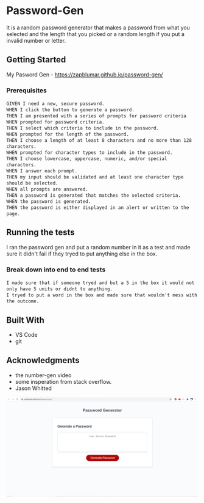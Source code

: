 # Password-Gen

It is a random password generator that makes a password from what you selected and the length that you picked or a random length if you put a invalid number or letter.

## Getting Started

My Pasword Gen -
https://zapblumar.github.io/password-gen/

### Prerequisites


```
GIVEN I need a new, secure password.
WHEN I click the button to generate a password.
THEN I am presented with a series of prompts for password criteria
WHEN prompted for password criteria.
THEN I select which criteria to include in the password.
WHEN prompted for the length of the password.
THEN I choose a length of at least 8 characters and no more than 128 characters.
WHEN prompted for character types to include in the password.
THEN I choose lowercase, uppercase, numeric, and/or special characters.
WHEN I answer each prompt.
THEN my input should be validated and at least one character type should be selected.
WHEN all prompts are answered.
THEN a password is generated that matches the selected criteria.
WHEN the password is generated.
THEN the password is either displayed in an alert or written to the page.
```


## Running the tests

I ran the password gen and put a random number in it as a test and made sure it didn't fail if they tryed to put anything else in the box.

### Break down into end to end tests
```
I made sure that if someone tryed and but a 5 in the box it would not only have 5 units or didnt to anything.
I tryed to put a word in the box and made sure that wouldn't mess with the outcome.
```


## Built With

* VS Code
* git



## Acknowledgments

* the number-gen video
* some insperation from stack overflow.
* Jason Whitted

<img src="password-gen.PNG" />